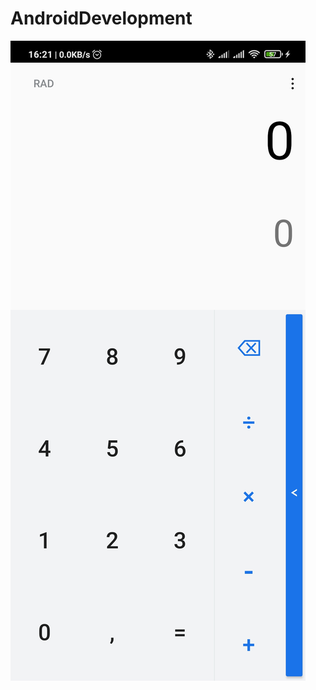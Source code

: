 # AndroidDevelopment
![This is an image](https://github.com/BauyrzhanAzimkhanov/AndroidDevelopment/blob/master/Calculator2/Lab1ThroughRelativeLayoutLight.jpg)
